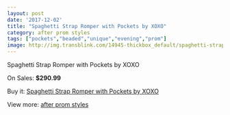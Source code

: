 ```yaml
---
layout: post
date: '2017-12-02'
title: "Spaghetti Strap Romper with Pockets by XOXO"
category: after prom styles
tags: ["pockets","beaded","unique","evening","prom"]
image: http://img.transblink.com/14945-thickbox_default/spaghetti-strap-romper-with-pockets-by-xoxo.jpg
---
```

Spaghetti Strap Romper with Pockets by XOXO

On Sales: **$290.99**
<a href="https://www.transblink.com/en/after-prom-styles/4767-spaghetti-strap-romper-with-pockets-by-xoxo.html"><amp-img layout="responsive" width="600" height="600" src="//img.transblink.com/14945-thickbox_default/spaghetti-strap-romper-with-pockets-by-xoxo.jpg" alt="Spaghetti Strap Romper with Pockets by XOXO 0" /></a>
<a href="https://www.transblink.com/en/after-prom-styles/4767-spaghetti-strap-romper-with-pockets-by-xoxo.html"><amp-img layout="responsive" width="600" height="600" src="//img.transblink.com/14948-thickbox_default/spaghetti-strap-romper-with-pockets-by-xoxo.jpg" alt="Spaghetti Strap Romper with Pockets by XOXO 1" /></a>
<a href="https://www.transblink.com/en/after-prom-styles/4767-spaghetti-strap-romper-with-pockets-by-xoxo.html"><amp-img layout="responsive" width="600" height="600" src="//img.transblink.com/14947-thickbox_default/spaghetti-strap-romper-with-pockets-by-xoxo.jpg" alt="Spaghetti Strap Romper with Pockets by XOXO 2" /></a>
<a href="https://www.transblink.com/en/after-prom-styles/4767-spaghetti-strap-romper-with-pockets-by-xoxo.html"><amp-img layout="responsive" width="600" height="600" src="//img.transblink.com/14946-thickbox_default/spaghetti-strap-romper-with-pockets-by-xoxo.jpg" alt="Spaghetti Strap Romper with Pockets by XOXO 3" /></a>

Buy it: [Spaghetti Strap Romper with Pockets by XOXO](https://www.transblink.com/en/after-prom-styles/4767-spaghetti-strap-romper-with-pockets-by-xoxo.html "Spaghetti Strap Romper with Pockets by XOXO")

View more: [after prom styles](https://www.transblink.com/en/55-after-prom-styles "after prom styles")
